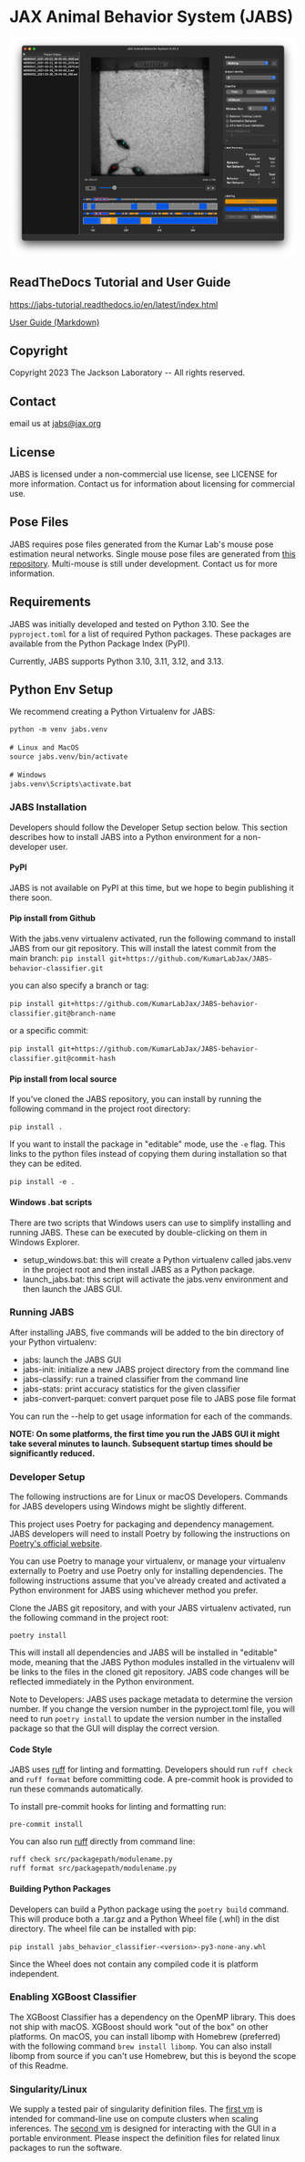 # JAX Animal Behavior System (JABS)

![JABS Screen Shot](img/jabs_screenshot.png)

## ReadTheDocs Tutorial and User Guide

https://jabs-tutorial.readthedocs.io/en/latest/index.html

[User Guide (Markdown)](https://github.com/KumarLabJax/JABS-behavior-classifier/blob/main/src/jabs/resources/docs/user_guide/user_guide.md)

## Copyright

Copyright 2023 The Jackson Laboratory -- All rights reserved.

## Contact

email us at jabs@jax.org

## License

JABS is licensed under a non-commercial use license, see LICENSE for more information. Contact us for information about
licensing for commercial use.

## Pose Files

JABS requires pose files generated from the Kumar Lab's mouse pose estimation neural networks. Single mouse pose files 
are generated from [this repository](https://github.com/KumarLabJax/deep-hrnet-mouse). Multi-mouse is still under development. Contact us for more information.

## Requirements

JABS was initially developed and tested on Python 3.10. See the `pyproject.toml` for a list of required Python 
packages. These packages are available from the Python Package Index (PyPI).

Currently, JABS supports Python 3.10, 3.11, 3.12, and 3.13.

## Python Env Setup

We recommend creating a Python Virtualenv for JABS:

```
python -m venv jabs.venv

# Linux and MacOS
source jabs.venv/bin/activate

# Windows
jabs.venv\Scripts\activate.bat
```

### JABS Installation

Developers should follow the Developer Setup section below. This section describes how to install JABS into a Python 
environment for a non-developer user.

#### PyPI

JABS is not available on PyPI at this time, but we hope to begin publishing it there soon.

#### Pip install from Github

With the jabs.venv virtualenv activated, run the following command to install JABS from our git repository. This will 
install the latest commit from the main branch: 
`pip install git+https://github.com/KumarLabJax/JABS-behavior-classifier.git`

you can also specify a branch or tag:

`pip install git+https://github.com/KumarLabJax/JABS-behavior-classifier.git@branch-name`

or a specific commit:

`pip install git+https://github.com/KumarLabJax/JABS-behavior-classifier.git@commit-hash`

#### Pip install from local source

If you've cloned the JABS repository, you can install by running the following command in the project root directory:

`pip install .`

If you want to install the package in "editable" mode, use the `-e` flag. This links to the python files instead of 
copying them during installation so that they can be edited.

`pip install -e .`

#### Windows .bat scripts

There are two scripts that Windows users can use to simplify installing and running JABS. These can be executed by 
double-clicking on them in Windows Explorer.

* setup_windows.bat: this will create a Python virtualenv called jabs.venv in the project root and then install JABS as 
a Python package.
* launch_jabs.bat: this script will activate the jabs.venv environment and then launch the JABS GUI.

### Running JABS

After installing JABS, five commands will be added to the bin directory of your Python virtualenv:

* jabs: launch the JABS GUI
* jabs-init: initialize a new JABS project directory from the command line
* jabs-classify: run a trained classifier from the command line
* jabs-stats: print accuracy statistics for the given classifier
* jabs-convert-parquet: convert parquet pose file to JABS pose file format

You can run the <command> --help to get usage information for each of the commands.

**NOTE: On some platforms, the first time you run the JABS GUI it might take several minutes to launch. Subsequent 
startup times should be significantly reduced.**

### Developer Setup

The following instructions are for Linux or macOS Developers. Commands for JABS developers using Windows might be 
slightly different.

This project uses Poetry for packaging and dependency management. JABS developers will need to install Poetry by 
following the instructions on [Poetry's official website](https://python-poetry.org/docs/#installation).

You can use Poetry to manage your virtualenv, or manage your virtualenv externally to Poetry and use Poetry only for 
installing dependencies. The following instructions assume that you've already created and activated a Python 
environment for JABS using whichever method you prefer.

Clone the JABS git repository, and with your JABS virtualenv activated, run the following command in the project root:

```commandline
poetry install
```

This will install all dependencies and JABS will be installed in "editable" mode, meaning that the JABS Python modules 
installed in the virtualenv will be links to the files in the cloned git repository. JABS code changes will be 
reflected immediately in the Python environment.

Note to Developers: JABS uses package metadata to determine the version number. If you change the version number in the 
pyproject.toml file, you will need to run `poetry install` to update the version number in the installed package so 
that the GUI will display the correct version.

#### Code Style

JABS uses [ruff](https://docs.astral.sh/ruff/) for linting and formatting. Developers should run `ruff check` and `ruff format` before 
committing code. A pre-commit hook is provided to run these commands automatically.

To install pre-commit hooks for linting and formatting run:

```commandline
pre-commit install
```

You can also run [ruff](https://docs.astral.sh/ruff/) directly from command line:

```commandline
ruff check src/packagepath/modulename.py
ruff format src/packagepath/modulename.py
```

#### Building Python Packages

Developers can build a Python package using the `poetry build` command. This will produce both a .tar.gz and a Python 
Wheel file (.whl) in the dist directory. The wheel file can be installed with pip:

```pip install jabs_behavior_classifier-<version>-py3-none-any.whl```

Since the Wheel does not contain any compiled code it is platform independent.

### Enabling XGBoost Classifier

The XGBoost Classifier has a dependency on the OpenMP library. This does not ship with macOS. XGBoost should work "out 
of the box" on other platforms. On macOS, you can install libomp with Homebrew (preferred) with the following 
command `brew install libomp`. You can also install libomp from source if you can't use Homebrew, but this is beyond 
the scope of this Readme.

### Singularity/Linux

We supply a tested pair of singularity definition files. The [first vm](vm/behavior-classifier-vm.def) is intended for command-line use on 
compute clusters when scaling inferences. The [second vm](vm/behavior-classifier-gui-vm.def) is designed for interacting with the GUI in a portable 
environment. Please inspect the definition files for related linux packages to run the software.

